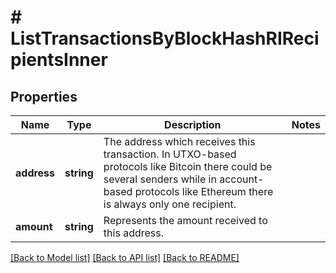 # # ListTransactionsByBlockHashRIRecipientsInner

## Properties

Name | Type | Description | Notes
------------ | ------------- | ------------- | -------------
**address** | **string** | The address which receives this transaction. In UTXO-based protocols like Bitcoin there could be several senders while in account-based protocols like Ethereum there is always only one recipient. |
**amount** | **string** | Represents the amount received to this address. |

[[Back to Model list]](../../README.md#models) [[Back to API list]](../../README.md#endpoints) [[Back to README]](../../README.md)
